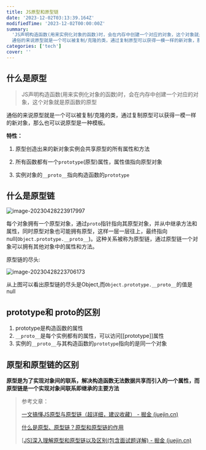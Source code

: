 ```yaml
---
title: JS原型和原型链
date: '2023-12-02T03:13:39.164Z'
modifiedTime: '2023-12-02T00:00:00Z'
summary:
  'JS声明构造函数(用来实例化对象的函数)时，会在内存中创建一个对应的对象，这个对象就是原函数的原型
  通俗的来说原型就是一个可以被复制/克隆的类，通过复制原型可以获得一模一样的新对象，那么也可以说原型是一种模板。'
categories: ['tech']
cover: ''
---
```


## 什么是原型

> JS声明构造函数(用来实例化对象的函数)时，会在内存中创建一个对应的对象，这个对象就是原函数的原型

通俗的来说原型就是一个可以被复制/克隆的类，通过复制原型可以获得一模一样的新对象，那么也可以说原型是一种模板。

**特性：**

1. 原型创造出来的新对象实例会共享原型的所有属性和方法

2. 所有函数都有一个`prototype`(原型)属性，属性值指向原型对象

3. 实例对象的`__proto__`指向构造函数的`prototype`

## 什么是原型链

![image-20230428223917997](https://img.eonova.me/upload/image-20230428223917997.png)

​ 每个对象拥有一个原型对象，通过`proto`指针指向其原型对象，并从中继承方法和属性，同时原型对象也可能拥有原型，这样一层一层往上，最终指向null(`Object.prototype.__proto__`)。这种关系被称为原型链，通过原型链一个对象可以拥有其他对象中的属性和方法。

原型链的尽头:

![image-20230428223706173](https://img.eonova.me/upload/image-20230428223706173.png)

从上图可以看出原型链的尽头是Object,而`Object.prototype.__proto__`的值是null

## prototype和 proto的区别

1. prototype是构造函数的属性
2. `__proto__`是每个实例都有的属性，可以访问[[prototype]]属性
3. 实例的`__proto__`与其构造函数的`prototype`指向的是同一个对象

## 原型和原型链的区别

**原型是为了实现对象间的联系，解决构造函数无法数据共享而引入的一个属性，而原型链是一个实现对象间联系即继承的主要方法**

> 参考文章：
>
> [一文搞懂JS原型与原型链（超详细，建议收藏） - 掘金 (juejin.cn)](https://juejin.cn/post/6984678359275929637)
>
> [ 什么是原型、原型链？原型和原型链的作用](https://blog.csdn.net/weixin_42125732/article/details/116043738)
>
> [[JS\]深入理解原型和原型链以及区别(包含面试题详解) - 掘金 (juejin.cn)](https://juejin.cn/post/7095651623812202533)
